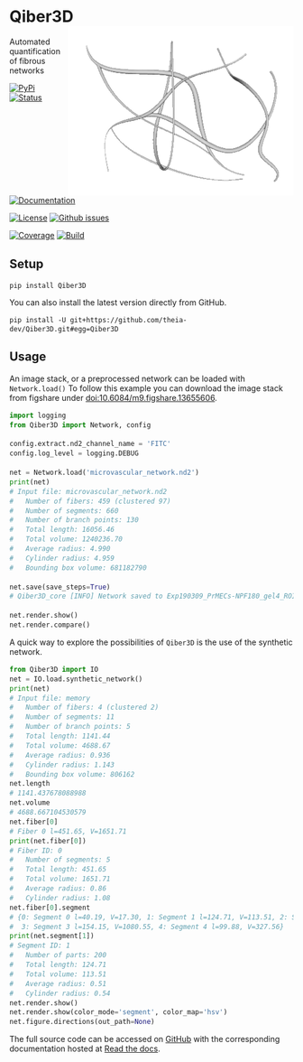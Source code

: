 # Qiber3D <img src='https://github.com/theia-dev/Qiber3D/raw/master/docs/img/synthetic_animation_silver.gif' align="right"/>
Automated quantification of fibrous networks

[![PyPi](https://img.shields.io/pypi/v/qiber3d.svg?style=for-the-badge)](https://pypi.org/project/Qiber3D/)
[![Status](https://img.shields.io/pypi/status/qiber3d.svg?style=for-the-badge)](https://pypi.org/project/Qiber3D/)

[![Documentation](https://img.shields.io/readthedocs/qiber3d.svg?style=for-the-badge)](https://Qiber3D.readthedocs.io)

[![License](https://img.shields.io/github/license/theia-dev/qiber3d.svg?style=for-the-badge)](https://github.com/theia-dev/Qiber3D/blob/master/LICENSE.txt)
[![Github issues](https://img.shields.io/github/issues/theia-dev/qiber3d.svg?style=for-the-badge)](https://github.com/theia-dev/Qiber3D/issues)

[![Coverage](https://img.shields.io/codecov/c/gh/theia-dev/Qiber3D?token=UCNHVP172J&style=for-the-badge)](https://app.codecov.io/gh/theia-dev/Qiber3D)
[![Build](https://img.shields.io/github/workflow/status/theia-dev/Qiber3D/Qiber3D.svg?style=for-the-badge)](https://github.com/theia-dev/Qiber3D/actions/workflows/test-Qiber3D.yml)


## Setup
    pip install Qiber3D
    
You can also install the latest version directly from GitHub.

    pip install -U git+https://github.com/theia-dev/Qiber3D.git#egg=Qiber3D

    
## Usage

An image stack, or a preprocessed network can be loaded with ``Network.load()``
To follow this example you can download the image stack from figshare under [doi:10.6084/m9.figshare.13655606](https://doi.org/10.6084/m9.figshare.13655606).

```python
import logging
from Qiber3D import Network, config

config.extract.nd2_channel_name = 'FITC'
config.log_level = logging.DEBUG

net = Network.load('microvascular_network.nd2')
print(net)
# Input file: microvascular_network.nd2
#   Number of fibers: 459 (clustered 97)
#   Number of segments: 660
#   Number of branch points: 130
#   Total length: 16056.46
#   Total volume: 1240236.70
#   Average radius: 4.990
#   Cylinder radius: 4.959
#   Bounding box volume: 681182790

net.save(save_steps=True)
# Qiber3D_core [INFO] Network saved to Exp190309_PrMECs-NPF180_gel4_ROI-c.qiber

net.render.show()
net.render.compare()
```

A quick way to explore the possibilities of ``Qiber3D`` is the use of the synthetic network.
```python
from Qiber3D import IO
net = IO.load.synthetic_network()
print(net)
# Input file: memory
#   Number of fibers: 4 (clustered 2)
#   Number of segments: 11
#   Number of branch points: 5
#   Total length: 1141.44
#   Total volume: 4688.67
#   Average radius: 0.936
#   Cylinder radius: 1.143
#   Bounding box volume: 806162
net.length
# 1141.437678088988
net.volume
# 4688.667104530579
net.fiber[0]
# Fiber 0 l=451.65, V=1651.71
print(net.fiber[0])
# Fiber ID: 0
#   Number of segments: 5
#   Total length: 451.65
#   Total volume: 1651.71
#   Average radius: 0.86
#   Cylinder radius: 1.08
net.fiber[0].segment
# {0: Segment 0 l=40.19, V=17.30, 1: Segment 1 l=124.71, V=113.51, 2: Segment 2 l=32.72, V=112.79, 
#  3: Segment 3 l=154.15, V=1080.55, 4: Segment 4 l=99.88, V=327.56}
print(net.segment[1])
# Segment ID: 1
#   Number of parts: 200
#   Total length: 124.71
#   Total volume: 113.51
#   Average radius: 0.51
#   Cylinder radius: 0.54
net.render.show()
net.render.show(color_mode='segment', color_map='hsv')
net.figure.directions(out_path=None)
```

The full source code can be accessed on [GitHub](https://github.com/theia-dev/Qiber3D) with the corresponding documentation hosted at [Read the docs](https://Qiber3D.readthedocs.io).
